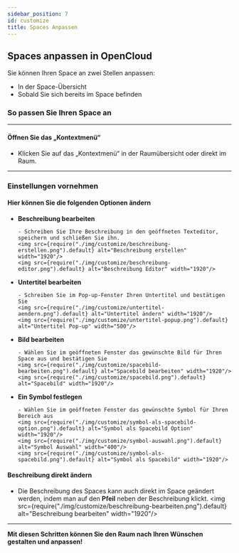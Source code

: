 ```yaml
---
sidebar_position: 7
id: customize
title: Spaces Anpassen
---
```


## Spaces anpassen in OpenCloud

Sie können Ihren Space an zwei Stellen anpassen:

- In der Space-Übersicht
- Sobald Sie sich bereits im Space befinden

### So passen Sie Ihren Space an

---

#### Öffnen Sie das „Kontextmenü“

- Klicken Sie auf das „Kontextmenü“ in der Raumübersicht oder direkt im Raum.

---

### Einstellungen vornehmen

#### Hier können Sie die folgenden Optionen ändern

- **Beschreibung bearbeiten**

      - Schreiben Sie Ihre Beschreibung in den geöffneten Texteditor, speichern und schließen Sie ihn.
      <img src={require("./img/customize/beschreibung-erstellen.png").default} alt="Beschreibung erstellen" width="1920"/>
      <img src={require("./img/customize/beschreibung-editor.png").default} alt="Beschreibung Editor" width="1920"/>

- **Untertitel bearbeiten**

      - Schreiben Sie im Pop-up-Fenster Ihren Untertitel und bestätigen Sie
      <img src={require("./img/customize/untertitel-aendern.png").default} alt="Untertitel ändern" width="1920"/>
      <img src={require("./img/customize/untertitel-popup.png").default} alt="Untertitel Pop-up" width="500"/>

- **Bild bearbeiten**

      - Wählen Sie im geöffneten Fenster das gewünschte Bild für Ihren Space aus und bestätigen Sie
      <img src={require("./img/customize/spacebild-bearbeiten.png").default} alt="Spacebild bearbeiten" width="1920"/>
      <img src={require("./img/customize/spacebild.png").default} alt="Spacebild" width="1920"/>

- **Ein Symbol festlegen**

      - Wählen Sie im geöffneten Fenster das gewünschte Symbol für Ihren Bereich aus
      <img src={require("./img/customize/symbol-als-spacebild-option.png").default} alt="Symbol als Spacebild Option" width="1920"/>
      <img src={require("./img/customize/symbol-auswahl.png").default} alt="Symbol Auswahl" width="400"/>
      <img src={require("./img/customize/symbol-als-spacebild.png").default} alt="Symbol als Spacebild" width="1920"/>

#### Beschreibung direkt ändern

- Die Beschreibung des Spaces kann auch direkt im Space geändert werden, indem man auf den **Pfeil** neben der Beschreibung klickt.
  <img src={require("./img/customize/beschreibung-bearbeiten.png").default} alt="Beschreibung bearbeiten" width="1920"/>

---

**Mit diesen Schritten können Sie den Raum nach Ihren Wünschen gestalten und anpassen!**
